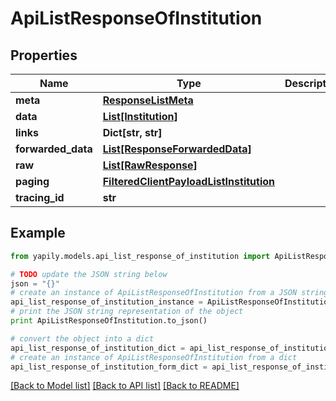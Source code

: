 # ApiListResponseOfInstitution


## Properties

Name | Type | Description | Notes
------------ | ------------- | ------------- | -------------
**meta** | [**ResponseListMeta**](ResponseListMeta.md) |  | [optional] 
**data** | [**List[Institution]**](Institution.md) |  | [optional] 
**links** | **Dict[str, str]** |  | [optional] 
**forwarded_data** | [**List[ResponseForwardedData]**](ResponseForwardedData.md) |  | [optional] 
**raw** | [**List[RawResponse]**](RawResponse.md) |  | [optional] 
**paging** | [**FilteredClientPayloadListInstitution**](FilteredClientPayloadListInstitution.md) |  | [optional] 
**tracing_id** | **str** |  | [optional] 

## Example

```python
from yapily.models.api_list_response_of_institution import ApiListResponseOfInstitution

# TODO update the JSON string below
json = "{}"
# create an instance of ApiListResponseOfInstitution from a JSON string
api_list_response_of_institution_instance = ApiListResponseOfInstitution.from_json(json)
# print the JSON string representation of the object
print ApiListResponseOfInstitution.to_json()

# convert the object into a dict
api_list_response_of_institution_dict = api_list_response_of_institution_instance.to_dict()
# create an instance of ApiListResponseOfInstitution from a dict
api_list_response_of_institution_form_dict = api_list_response_of_institution.from_dict(api_list_response_of_institution_dict)
```
[[Back to Model list]](../README.md#documentation-for-models) [[Back to API list]](../README.md#documentation-for-api-endpoints) [[Back to README]](../README.md)


